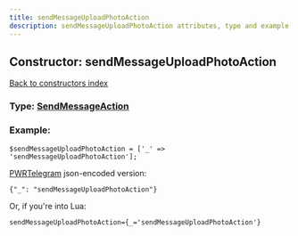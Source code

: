 ```yaml
---
title: sendMessageUploadPhotoAction
description: sendMessageUploadPhotoAction attributes, type and example
---
```

## Constructor: sendMessageUploadPhotoAction  
[Back to constructors index](index.md)






### Type: [SendMessageAction](../types/SendMessageAction.md)


### Example:

```
$sendMessageUploadPhotoAction = ['_' => 'sendMessageUploadPhotoAction'];
```  

[PWRTelegram](https://pwrtelegram.xyz) json-encoded version:

```
{"_": "sendMessageUploadPhotoAction"}
```


Or, if you're into Lua:  


```
sendMessageUploadPhotoAction={_='sendMessageUploadPhotoAction'}

```



